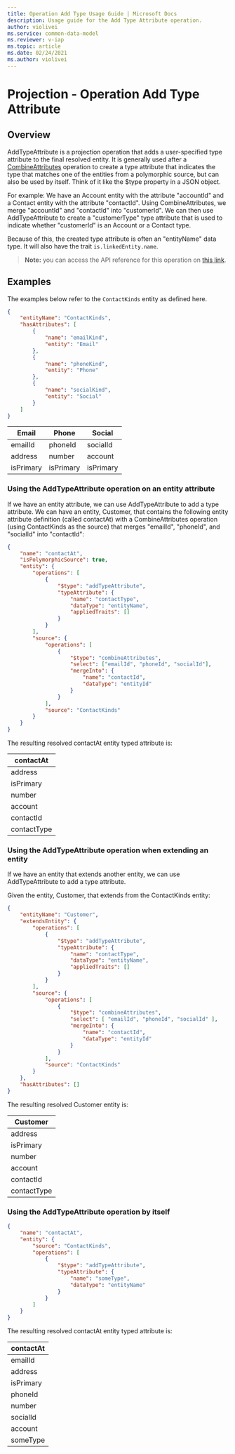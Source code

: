 ```yaml
---
title: Operation Add Type Usage Guide | Microsoft Docs
description: Usage guide for the Add Type Attribute operation.
author: violivei
ms.service: common-data-model
ms.reviewer: v-iap 
ms.topic: article
ms.date: 02/24/2021
ms.author: violivei
---
```


# Projection - Operation Add Type Attribute

## Overview

AddTypeAttribute is a projection operation that adds a user-specified type attribute to the final resolved entity. It is generally used after a [CombineAttributes](combineattributes.md) operation to create a type attribute that indicates the type that matches one of the entities from a polymorphic source, but can also be used by itself. Think of it like the $type property in a JSON object.

For example:
We have an Account entity with the attribute "accountId" and a Contact entity with the attribute "contactId". Using CombineAttributes, we merge "accountId" and "contactId" into "customerId". We can then use AddTypeAttribute to create a "customerType" type attribute that is used to indicate whether "customerId" is an Account or a Contact type.

Because of this, the created type attribute is often an "entityName" data type. It will also have the trait `is.linkedEntity.name`.

> **__Note:__** you can access the API reference for this operation on [this link](../../1.0om/api-reference/cdm/projections/addtypeattribute.md).

## Examples

The examples below refer to the `ContactKinds` entity as defined here.

```json
{
    "entityName": "ContactKinds",
    "hasAttributes": [
        {
            "name": "emailKind",
            "entity": "Email"
        },
        { 
            "name": "phoneKind", 
            "entity": "Phone"
        },
        {
            "name": "socialKind",
            "entity": "Social"
        }
    ]
}
```

|Email|Phone|Social|
|-|-|-|
|emailId|phoneId|socialId|
|address|number|account|
|isPrimary|isPrimary|isPrimary|

### Using the AddTypeAttribute operation on an entity attribute

If we have an entity attribute, we can use AddTypeAttribute to add a type attribute. We can have an entity, Customer, that contains the following entity attribute definition (called contactAt) with a CombineAttributes operation (using ContactKinds as the source) that merges "emailId", "phoneId", and "socialId" into "contactId":

```json
{
    "name": "contactAt",
    "isPolymorphicSource": true,
    "entity": {
        "operations": [
            {
                "$type": "addTypeAttribute",
                "typeAttribute": {
                    "name": "contactType",
                    "dataType": "entityName",
                    "appliedTraits": []
                }
            }
        ],
        "source": {
            "operations": [
                {
                    "$type": "combineAttributes",
                    "select": ["emailId", "phoneId", "socialId"],
                    "mergeInto": {
                        "name": "contactId",
                        "dataType": "entityId"
                    }
                }
            ],
            "source": "ContactKinds"
        }
    }
}

```

The resulting resolved contactAt entity typed attribute is:

|contactAt|
|-|
|address|
|isPrimary|
|number|
|account|
|contactId|
|contactType|

### Using the AddTypeAttribute operation when extending an entity

If we have an entity that extends another entity, we can use AddTypeAttribute to add a type attribute.

Given the entity, Customer, that extends from the ContactKinds entity:

```json
{
    "entityName": "Customer",
    "extendsEntity": {
        "operations": [
            {
                "$type": "addTypeAttribute",
                "typeAttribute": {
                    "name": "contactType",
                    "dataType": "entityName",
                    "appliedTraits": []
                }
            }
        ],
        "source": {
            "operations": [
                {
                    "$type": "combineAttributes",
                    "select": [ "emailId", "phoneId", "socialId" ],
                    "mergeInto": {
                        "name": "contactId",
                        "dataType": "entityId"
                    }
                }
            ],
            "source": "ContactKinds"
        }
    },
    "hasAttributes": []
}
```

The resulting resolved Customer entity is:

|Customer|
|-|
|address|
|isPrimary|
|number|
|account|
|contactId|
|contactType|

### Using the AddTypeAttribute operation by itself

```json
{
    "name": "contactAt",
    "entity": {
        "source": "ContactKinds",
        "operations": [
            {
                "$type": "addTypeAttribute",
                "typeAttribute": {
                    "name": "someType",
                    "dataType": "entityName"
                }
            }
        ]
    }
}
```

The resulting resolved contactAt entity typed attribute is:

|contactAt|
|-|
|emailId|
|address|
|isPrimary|
|phoneId|
|number|
|socialId|
|account|
|someType|
